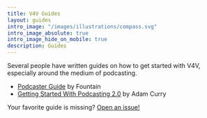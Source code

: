```yaml
---
title: V4V Guides
layout: guides
intro_image: "/images/illustrations/compass.svg"
intro_image_absolute: true
intro_image_hide_on_mobile: true
description: Guides
---
```


Several people have written guides on how to get started with V4V, especially
around the medium of podcasting.

- [Podcaster Guide](https://fountain.fm/podcaster-guide) by Fountain
- [Getting Started With Podcasting 2.0](http://adam.curry.com/html/HowtoreceiveBitcoini-BrxM2PDPNJ7Zzbz7G28xk4H0D658fH.html) by Adam Curry

Your favorite guide is missing? [Open an issue!](https://github.com/v4v-info/v4v-info.github.io/issues)
